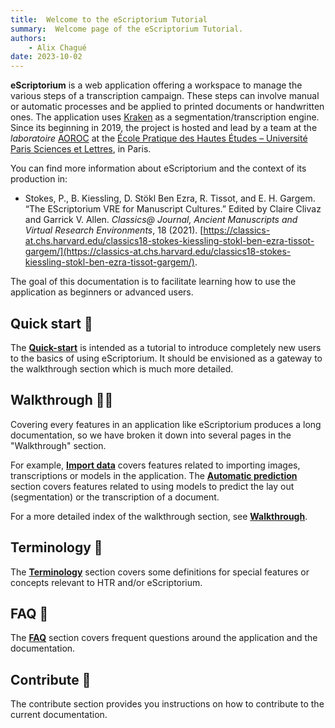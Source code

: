 ```yaml
---
title:  Welcome to the eScriptorium Tutorial
summary:  Welcome page of the eScriptorium Tutorial.
authors:
    - Alix Chagué
date: 2023-10-02
---
```



**eScriptorium** is a web application offering a workspace to manage the various steps of a transcription campaign. These steps can involve manual or automatic processes and be applied to printed documents or handwritten ones. The application uses [Kraken](https://kraken.re/) as a segmentation/transcription engine. Since its beginning in 2019, the project is hosted and lead by a team at the _laboratoire_ [AOROC](http://www.archeo.ens.fr/) at the [École Pratique des Hautes Études – Université Paris Sciences et Lettres](https://ephe.psl.eu/), in Paris.

You can find more information about eScriptorium and the context of its production in:

- Stokes, P., B. Kiessling, D. Stökl Ben Ezra, R. Tissot, and E. H. Gargem. “The EScriptorium VRE for Manuscript Cultures.” Edited by Claire Clivaz and Garrick V. Allen. *Classics@ Journal, Ancient Manuscripts and Virtual Research Environments*, 18 (2021). [https://classics-at.chs.harvard.edu/classics18-stokes-kiessling-stokl-ben-ezra-tissot-gargem/](https://classics-at.chs.harvard.edu/classics18-stokes-kiessling-stokl-ben-ezra-tissot-gargem/).

The goal of this documentation is to facilitate learning how to use the application as beginners or advanced users.

## Quick start 🚀

The [**Quick-start**](quick-start.md) is intended as a tutorial to introduce completely new users to the basics of using eScriptorium. It should be envisioned as a gateway to the walkthrough section which is much more detailed.

## Walkthrough 🚶🏽

Covering every features in an application like eScriptorium produces a long documentation, so we have broken it down into several pages in the "Walkthrough" section.

For example, [**Import data**](import.md) covers features related to importing images, transcriptions or models in the application. The [**Automatic prediction**](predict.md) section covers features related to using models to predict the lay out (segmentation) or the transcription of a document.

For a more detailed index of the walkthrough section, see [**Walkthrough**](walkthrough.md).

## Terminology 📑

The [**Terminology**](terminology.md) section covers some definitions for special features or concepts relevant to HTR and/or eScriptorium.

## FAQ 🤔

The [**FAQ**](FAQ.md) section covers frequent questions around the application and the documentation.

## Contribute 🤝

The contribute section provides you instructions on how to contribute to the current documentation.
